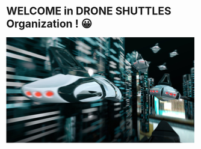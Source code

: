 # WELCOME in DRONE SHUTTLES Organization ! 😀
![Welcome](https://github.com/Droneshuttles/.github/raw/main/profile/imgs/drone.jpg)
